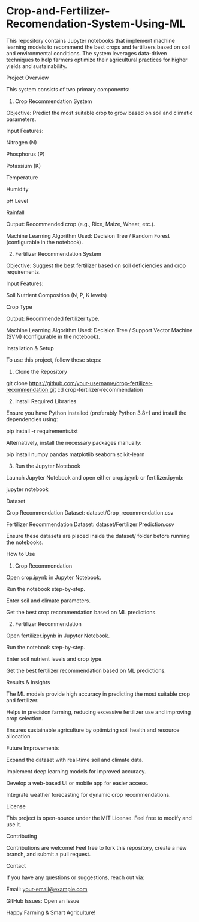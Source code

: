 # Crop-and-Fertilizer-Recomendation-System-Using-ML

This repository contains Jupyter notebooks that implement machine learning models to recommend the best crops and fertilizers based on soil and environmental conditions. The system leverages data-driven techniques to help farmers optimize their agricultural practices for higher yields and sustainability.

Project Overview

This system consists of two primary components:

1. Crop Recommendation System

Objective: Predict the most suitable crop to grow based on soil and climatic parameters.

Input Features:

Nitrogen (N)

Phosphorus (P)

Potassium (K)

Temperature

Humidity

pH Level

Rainfall

Output: Recommended crop (e.g., Rice, Maize, Wheat, etc.).

Machine Learning Algorithm Used: Decision Tree / Random Forest (configurable in the notebook).

2. Fertilizer Recommendation System

Objective: Suggest the best fertilizer based on soil deficiencies and crop requirements.

Input Features:

Soil Nutrient Composition (N, P, K levels)

Crop Type

Output: Recommended fertilizer type.

Machine Learning Algorithm Used: Decision Tree / Support Vector Machine (SVM) (configurable in the notebook).

Installation & Setup

To use this project, follow these steps:

1. Clone the Repository

  git clone https://github.com/your-username/crop-fertilizer-recommendation.git
  cd crop-fertilizer-recommendation

2. Install Required Libraries

Ensure you have Python installed (preferably Python 3.8+) and install the dependencies using:

pip install -r requirements.txt

Alternatively, install the necessary packages manually:

pip install numpy pandas matplotlib seaborn scikit-learn

3. Run the Jupyter Notebook

Launch Jupyter Notebook and open either crop.ipynb or fertilizer.ipynb:

jupyter notebook

Dataset

Crop Recommendation Dataset: dataset/Crop_recommendation.csv

Fertilizer Recommendation Dataset: dataset/Fertilizer Prediction.csv

Ensure these datasets are placed inside the dataset/ folder before running the notebooks.

How to Use

1. Crop Recommendation

Open crop.ipynb in Jupyter Notebook.

Run the notebook step-by-step.

Enter soil and climate parameters.

Get the best crop recommendation based on ML predictions.

2. Fertilizer Recommendation

Open fertilizer.ipynb in Jupyter Notebook.

Run the notebook step-by-step.

Enter soil nutrient levels and crop type.

Get the best fertilizer recommendation based on ML predictions.

Results & Insights

The ML models provide high accuracy in predicting the most suitable crop and fertilizer.

Helps in precision farming, reducing excessive fertilizer use and improving crop selection.

Ensures sustainable agriculture by optimizing soil health and resource allocation.

Future Improvements

Expand the dataset with real-time soil and climate data.

Implement deep learning models for improved accuracy.

Develop a web-based UI or mobile app for easier access.

Integrate weather forecasting for dynamic crop recommendations.

License

This project is open-source under the MIT License. Feel free to modify and use it.

Contributing

Contributions are welcome! Feel free to fork this repository, create a new branch, and submit a pull request.

Contact

If you have any questions or suggestions, reach out via:

Email: your-email@example.com

GitHub Issues: Open an Issue

Happy Farming & Smart Agriculture!
